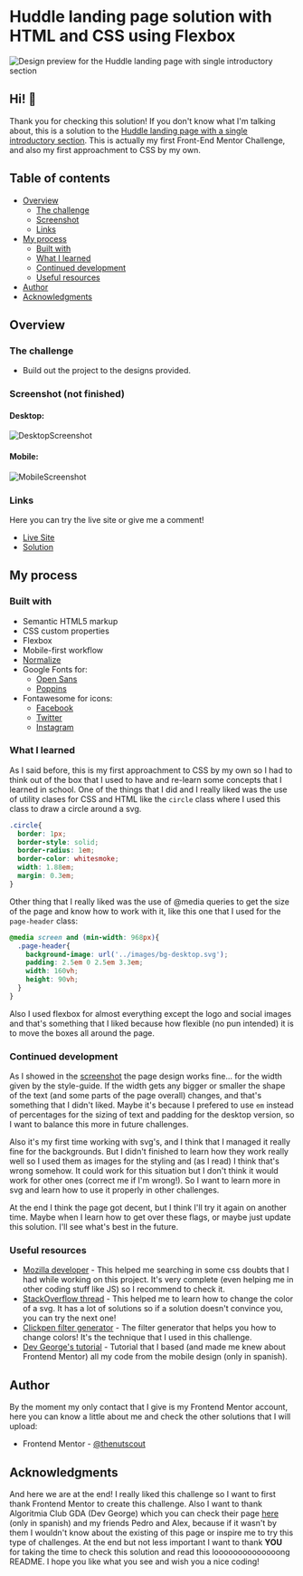 # Huddle landing page solution with HTML and CSS using Flexbox

![Design preview for the Huddle landing page with single introductory section](./static/design/desktop-preview.jpg)

## Hi! 👋

Thank you for checking this solution! If you don't know what I'm talking about, this is a solution to the [Huddle landing page with a single introductory section](https://www.frontendmentor.io/challenges/huddle-landing-page-with-a-single-introductory-section-B_2Wvxgi0). This is actually my first Front-End Mentor Challenge, and also my first approachment to CSS by my own.

## Table of contents

- [Overview](#overview)
  - [The challenge](#the-challenge)
  - [Screenshot](#screenshot)
  - [Links](#links)
- [My process](#my-process)
  - [Built with](#built-with)
  - [What I learned](#what-i-learned)
  - [Continued development](#continued-development)
  - [Useful resources](#useful-resources)
- [Author](#author)
- [Acknowledgments](#acknowledgments)

## Overview

### The challenge

- Build out the project to the designs provided.

### Screenshot (not finished)

#### Desktop:
![DesktopScreenshot](./static/images/screenshots/opera.png)
#### Mobile:
![MobileScreenshot](./static/images/screenshots/operaMobile.png)

### Links

Here you can try the live site or give me a comment!
- [Live Site](https://thenutscout.github.io/HuddlePage/)
- [Solution](https://www.frontendmentor.io/solutions/huddle-landing-page-solution-with-html-and-css-using-flexbox-8xxgVxXin)

## My process

### Built with

- Semantic HTML5 markup
- CSS custom properties
- Flexbox
- Mobile-first workflow
- [Normalize](https://necolas.github.io/normalize.css/)
- Google Fonts for:
  - [Open Sans](https://fonts.google.com/specimen/Open+Sans?preview.text_type=custom)
  - [Poppins](https://fonts.google.com/specimen/Poppins?preview.text_type=custom)
- Fontawesome for icons:
  - [Facebook](https://fontawesome.com/icons/facebook-f?style=brands)
  - [Twitter](https://fontawesome.com/icons/twitter?style=brands)
  - [Instagram](https://fontawesome.com/icons/instagram?style=brands)


### What I learned

As I said before, this is my first approachment to CSS by my own so I had to think out of the box that I used to have and re-learn some concepts that I learned in school. One of the things that I did and I really liked was the use of utility clases for CSS and HTML like the `circle` class where I used this class to draw a circle around a svg.

```css
.circle{
  border: 1px;
  border-style: solid;
  border-radius: 1em;
  border-color: whitesmoke;
  width: 1.88em;
  margin: 0.3em;
}
```

Other thing that I really liked was the use of @media queries to get the size of the page and know how to work with it, like this one that I used for the `page-header` class:

```css
@media screen and (min-width: 968px){
  .page-header{
    background-image: url('../images/bg-desktop.svg');
    padding: 2.5em 0 2.5em 3.3em;
    width: 160vh;
    height: 90vh;
  }
}
```

Also I used flexbox for almost everything except the logo and social images and that's something that I liked because how flexible (no pun intended) it is to move the boxes all around the page.

### Continued development

As I showed in the [screenshot](#screenshot) the page design works fine... for the width given by the style-guide. If the width gets any bigger or smaller the shape of the text (and some parts of the page overall) changes, and that's something that I didn't liked. Maybe it's because I prefered to use `em` instead of percentages for the sizing of text and padding for the desktop version, so I want to balance this more in future challenges.

Also it's my first time working with svg's, and I think that I managed it really fine for the backgrounds. But I didn't finished to learn how they work really well so I used them as images for the styling and (as I read) I think that's wrong somehow. It could work for this situation but I don't think it would work for other ones (correct me if I'm wrong!). So I want to learn more in svg and learn how to use it properly in other challenges.  

At the end I think the page got decent, but I think I'll try it again on another time. Maybe when I learn how to get over these flags, or maybe just update this solution. I'll see what's best in the future.

### Useful resources

- [Mozilla developer](https://developer.mozilla.org/en-US/docs/Web/CSS) - This helped me searching in some css doubts that I had while working on this project. It's very complete (even helping me in other coding stuff like JS) so I recommend to check it.
- [StackOverflow thread](https://stackoverflow.com/questions/22252472/how-to-change-the-color-of-an-svg-element) - This helped me to learn how to change the color of a svg. It has a lot of solutions so if a solution doesn't convince you, you can try the next one!
- [Clickpen filter generator](https://codepen.io/sosuke/pen/Pjoqqp) - The filter generator that helps you how to change colors! It's the technique that I used in this challenge.
- [Dev George's tutorial](https://www.youtube.com/watch?v=7T3POT0oQvc) - Tutorial that I based (and made me knew about Frontend Mentor) all my code from the mobile design (only in spanish).

## Author

By the moment my only contact that I give is my Frontend Mentor account, here you can know a little about me and check the other solutions that I will upload:

- Frontend Mentor - [@thenutscout](https://www.frontendmentor.io/profile/thenutscout)

## Acknowledgments

And here we are at the end! I really liked this challenge so I want to first thank Frontend Mentor to create this challenge. Also I want to thank Algoritmia Club GDA (Dev George) which you can check their page [here](https://www.algoritmia-gda.club) (only in spanish) and my friends Pedro and Alex, because if it wasn't by them I wouldn't know about the existing of this page or inspire me to try this type of challenges. At the end but not less important I want to thank **YOU** for taking the time to check this solution and read this loooooooooooooong README. I hope you like what you see and wish you a nice coding!